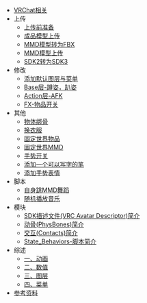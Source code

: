 * [VRChat相关](/VRChat/)
* 上传
    * [上传前准备](/VRChat/Upload/Prepare.md)
    * [成品模型上传](/VRChat/Upload/Upload.md)
    * [MMD模型转为FBX](/VRChat/Upload/mmd_to_fbx.md)
    * [MMD模型上传](/VRChat/Upload/mmd_upload.md)
    * [SDK2转为SDK3](/VRChat/Upload/sdk2_to_sdk3.md)
* 修改
    * [添加默认图层与菜单](/VRChat/editing/Playable_Layers.md)
    * [Base层-蹲姿，趴姿](/VRChat/editing/Base.md)
    * [Action层-AFK](/VRChat/editing/afk.md)
    * [FX-物品开关](/VRChat/editing/switch.md)
* 其他
    * [物体绑骨](/VRChat/other/tied_bones.md)
    * [换衣服](/VRChat/other/change_clothes.md)
    * [固定世界物品](/VRChat/other/set_object.md)
    * [固定世界MMD](/VRChat/other/set_MMD.md)
    * [手势开关](/VRChat/other/gesture.md)
    * [添加一个可以写字的笔](/VRChat/other/VRLabs_Marker.md)
    * [添加手势表情](/VRChat/other/expression.md)
* 脚本
    * [自身跳MMD舞蹈](/VRChat/script/self_MMD.md)
    * [随机播放音乐](/VRChat/script/Shuffle_Playback.md)
* 模块
    * [SDK描述文件(VRC Avatar Descriptor)简介](/VRChat/div/VRC_Avatar_Descriptor.md)
    * [动骨(PhysBones)简介](/VRChat/dynamics/PhysBones.md)
    * [交互(Contacts)简介](/VRChat/dynamics/Contacts.md)
    * [State_Behaviors-脚本简介](/VRChat/div/State_Behaviors.md)
* 综述
    * [一、动画](/VRChat/Summary/Anime.md)
    * [二、数值](/VRChat/Summary/Parameters)
    * [三、图层](/VRChat/Summary/Layers.md)
    * [四、菜单](/VRChat/Summary/Menu.md)
* [参考资料](/VRChat/References.md)